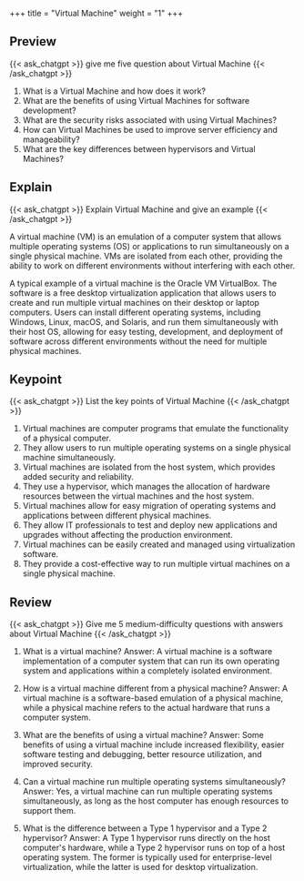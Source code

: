 +++
title = "Virtual Machine"
weight = "1"
+++
## Preview
{{< ask_chatgpt >}}
give me five question about Virtual Machine
{{< /ask_chatgpt >}}

1. What is a Virtual Machine and how does it work?
2. What are the benefits of using Virtual Machines for software development?
3. What are the security risks associated with using Virtual Machines?
4. How can Virtual Machines be used to improve server efficiency and manageability?
5. What are the key differences between hypervisors and Virtual Machines?   

## Explain
{{< ask_chatgpt >}}
Explain Virtual Machine and give an example
{{< /ask_chatgpt >}}

A virtual machine (VM) is an emulation of a computer system that allows multiple operating systems (OS) or applications to run simultaneously on a single physical machine. VMs are isolated from each other, providing the ability to work on different environments without interfering with each other.

A typical example of a virtual machine is the Oracle VM VirtualBox. The software is a free desktop virtualization application that allows users to create and run multiple virtual machines on their desktop or laptop computers. Users can install different operating systems, including Windows, Linux, macOS, and Solaris, and run them simultaneously with their host OS, allowing for easy testing, development, and deployment of software across different environments without the need for multiple physical machines.   

## Keypoint
{{< ask_chatgpt >}}
List the key points of Virtual Machine
{{< /ask_chatgpt >}}

1. Virtual machines are computer programs that emulate the functionality of a physical computer.
2. They allow users to run multiple operating systems on a single physical machine simultaneously.
3. Virtual machines are isolated from the host system, which provides added security and reliability.
4. They use a hypervisor, which manages the allocation of hardware resources between the virtual machines and the host system.
5. Virtual machines allow for easy migration of operating systems and applications between different physical machines.
6. They allow IT professionals to test and deploy new applications and upgrades without affecting the production environment.
7. Virtual machines can be easily created and managed using virtualization software.
8. They provide a cost-effective way to run multiple virtual machines on a single physical machine.   

## Review
{{< ask_chatgpt >}}
Give me 5 medium-difficulty questions with answers about Virtual Machine
{{< /ask_chatgpt >}}

1. What is a virtual machine?
Answer: A virtual machine is a software implementation of a computer system that can run its own operating system and applications within a completely isolated environment.

2. How is a virtual machine different from a physical machine?
Answer: A virtual machine is a software-based emulation of a physical machine, while a physical machine refers to the actual hardware that runs a computer system.

3. What are the benefits of using a virtual machine?
Answer: Some benefits of using a virtual machine include increased flexibility, easier software testing and debugging, better resource utilization, and improved security.

4. Can a virtual machine run multiple operating systems simultaneously?
Answer: Yes, a virtual machine can run multiple operating systems simultaneously, as long as the host computer has enough resources to support them.

5. What is the difference between a Type 1 hypervisor and a Type 2 hypervisor?
Answer: A Type 1 hypervisor runs directly on the host computer's hardware, while a Type 2 hypervisor runs on top of a host operating system. The former is typically used for enterprise-level virtualization, while the latter is used for desktop virtualization.   

